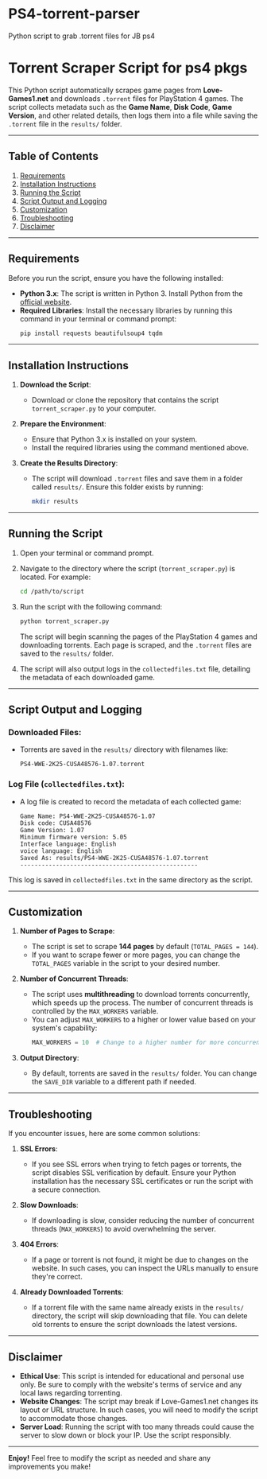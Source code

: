 # PS4-torrent-parser
Python script to grab .torrent files for JB ps4

# **Torrent Scraper Script for ps4 pkgs**

This Python script automatically scrapes game pages from **Love-Games1.net** and downloads `.torrent` files for PlayStation 4 games. The script collects metadata such as the **Game Name**, **Disk Code**, **Game Version**, and other related details, then logs them into a file while saving the `.torrent` file in the `results/` folder.

---

## **Table of Contents**
1. [Requirements](#requirements)
2. [Installation Instructions](#installation-instructions)
3. [Running the Script](#running-the-script)
4. [Script Output and Logging](#script-output-and-logging)
5. [Customization](#customization)
6. [Troubleshooting](#troubleshooting)
7. [Disclaimer](#disclaimer)

---

## **Requirements**

Before you run the script, ensure you have the following installed:

- **Python 3.x**: The script is written in Python 3. Install Python from the [official website](https://www.python.org/downloads/).
- **Required Libraries**: Install the necessary libraries by running this command in your terminal or command prompt:
  ```bash
  pip install requests beautifulsoup4 tqdm
  ```

---

## **Installation Instructions**

1. **Download the Script**:
   - Download or clone the repository that contains the script `torrent_scraper.py` to your computer.

2. **Prepare the Environment**:
   - Ensure that Python 3.x is installed on your system.
   - Install the required libraries using the command mentioned above.

3. **Create the Results Directory**:
   - The script will download `.torrent` files and save them in a folder called `results/`. Ensure this folder exists by running:
     ```bash
     mkdir results
     ```

---

## **Running the Script**

1. Open your terminal or command prompt.

2. Navigate to the directory where the script (`torrent_scraper.py`) is located. For example:
   ```bash
   cd /path/to/script
   ```

3. Run the script with the following command:
   ```bash
   python torrent_scraper.py
   ```

   The script will begin scanning the pages of the PlayStation 4 games and downloading torrents. Each page is scraped, and the `.torrent` files are saved to the `results/` folder.

4. The script will also output logs in the `collectedfiles.txt` file, detailing the metadata of each downloaded game.

---

## **Script Output and Logging**

### **Downloaded Files:**
- Torrents are saved in the `results/` directory with filenames like:
  ```
  PS4-WWE-2K25-CUSA48576-1.07.torrent
  ```
  
### **Log File (`collectedfiles.txt`):**
- A log file is created to record the metadata of each collected game:
  ```
  Game Name: PS4-WWE-2K25-CUSA48576-1.07
  Disk code: CUSA48576
  Game Version: 1.07
  Minimum firmware version: 5.05
  Interface language: English
  voice language: English
  Saved As: results/PS4-WWE-2K25-CUSA48576-1.07.torrent
  --------------------------------------------------
  ```

This log is saved in `collectedfiles.txt` in the same directory as the script.

---

## **Customization**

1. **Number of Pages to Scrape**:
   - The script is set to scrape **144 pages** by default (`TOTAL_PAGES = 144`).
   - If you want to scrape fewer or more pages, you can change the `TOTAL_PAGES` variable in the script to your desired number.

2. **Number of Concurrent Threads**:
   - The script uses **multithreading** to download torrents concurrently, which speeds up the process. The number of concurrent threads is controlled by the `MAX_WORKERS` variable.
   - You can adjust `MAX_WORKERS` to a higher or lower value based on your system's capability:
     ```python
     MAX_WORKERS = 10  # Change to a higher number for more concurrency
     ```

3. **Output Directory**:
   - By default, torrents are saved in the `results/` folder. You can change the `SAVE_DIR` variable to a different path if needed.

---

## **Troubleshooting**

If you encounter issues, here are some common solutions:

1. **SSL Errors**:
   - If you see SSL errors when trying to fetch pages or torrents, the script disables SSL verification by default. Ensure your Python installation has the necessary SSL certificates or run the script with a secure connection.

2. **Slow Downloads**:
   - If downloading is slow, consider reducing the number of concurrent threads (`MAX_WORKERS`) to avoid overwhelming the server.

3. **404 Errors**:
   - If a page or torrent is not found, it might be due to changes on the website. In such cases, you can inspect the URLs manually to ensure they're correct.

4. **Already Downloaded Torrents**:
   - If a torrent file with the same name already exists in the `results/` directory, the script will skip downloading that file. You can delete old torrents to ensure the script downloads the latest versions.

---

## **Disclaimer**

- **Ethical Use**: This script is intended for educational and personal use only. Be sure to comply with the website's terms of service and any local laws regarding torrenting.
- **Website Changes**: The script may break if Love-Games1.net changes its layout or URL structure. In such cases, you will need to modify the script to accommodate those changes.
- **Server Load**: Running the script with too many threads could cause the server to slow down or block your IP. Use the script responsibly.

---

**Enjoy!** Feel free to modify the script as needed and share any improvements you make!
